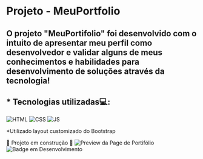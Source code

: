 # Projeto - MeuPortfolio

## O projeto "MeuPortifolio" foi desenvolvido com o intuito de apresentar meu perfil como desenvolvedor e validar alguns de meus conhecimentos e habilidades para desenvolvimento de soluções através da tecnologia!

## * Tecnologias utilizadas💻:
![HTML](https://user-images.githubusercontent.com/50249992/188327413-48700e04-dbeb-4cf9-a6e3-1f8860bbf742.png) ![CSS](https://user-images.githubusercontent.com/50249992/188327431-c496b530-9e77-44a7-8d46-1f58d6a597d5.png) ![JS](https://user-images.githubusercontent.com/50249992/188327440-41e4f074-b5fd-4d2e-bf6c-302e0e8c49ee.png)

*Utilizado layout customizado do Bootstrap




:construction: Projeto em construção :construction:
![Preview da Page de Portifólio](https://user-images.githubusercontent.com/50249992/188326349-d3667363-0fd5-4754-9dc2-d626f7feecd5.png)
![Badge em Desenvolvimento](http://img.shields.io/static/v1?label=STATUS&message=EM%20DESENVOLVIMENTO&color=GREEN&style=for-the-badge)
